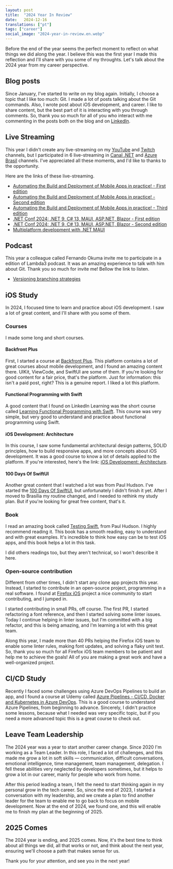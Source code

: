 ```yaml
---
layout: post
title:  "2024 Year In Review"
date:   2024-12-16
translations: ["pt"]
tags: ["career"]
social_image: "2024-year-in-review.en.webp"
---
```


<p class="intro"><span class="dropcap">B</span>efore the end of the year seems the perfect moment to reflect on what things we did along the year. I believe this was the first year I made this reflection and I'll share with you some of my throughts. Let's talk about the 2024 year from my career perspective.</p>

## Blog posts

Since January, I've started to write on my blog again. Initially, I choose a topic that I like too much: Git. I made a lot of posts talking about the Git commands. Also, I wrote post about iOS development, and career. I like to share content, but the best part of it is interacting with you through comments. So, thank you so much for all of you who interact with me commenting in the posts both on the blog and on [LinkedIn][my_linkedin].

## Live Streaming

This year I didn't create any live-streaming on my [YouTube][my_youtube] and [Twitch][my_twitch] channels, but I participated in 6 live-streaming in [Canal .NET][canal_dotnet] and [Azure Brasil][azure_brasil] channels. I've appreciated all these moments, and I'd like to thanks to the opportunity.

Here are the links of these live-streaming.

- [Automating the Build and Deployment of Mobile Apps in practice! - First edition][live_1]
- [Automating the Build and Deployment of Mobile Apps in practice! - Second edition][live_2]
- [Automating the Build and Deployment of Mobile Apps in practice! - Third edition][live_3]
- [.NET Conf 2024: .NET 9, C# 13, MAUI, ASP.NET, Blazor - First edition][live_4]
- [.NET Conf 2024: .NET 9, C# 13, MAUI, ASP.NET, Blazor - Second edition][live_5]
- [Multiplatform development with .NET MAUI][live_6]

## Podcast

This year a colleague called Fernando Okuma invite me to participate in a edition of Lambda3 podcast. It was an amazing experience to talk with him about Git. Thank you so much for invite me! Bellow the link to listen.

- [Versioning branching strategies][podcast_1]

## iOS Study

In 2024, I focused time to learn and practice about iOS development. I saw a lot of great content, and I'll share with you some of them.

### Courses

I made some long and short courses. 

#### Backfront Plus

First, I started a course at [Backfront Plus][backfront_plus]. This platform contains a lot of great courses about mobile development, and I found an amazing content there. UIKit, ViewCode, and SwiftUI are some of them. If you're looking for good content for a fair price, that's the platform. Just for information: this isn't a paid post, right? This is a genuine report. I liked a lot this platform.

#### Functional Programming with Swift

A good content that I found on LinkedIn Learning was the short course called [Learning Functional Programming with Swift][learning_functional_programming_with_swift]. This course was very simple, but very good to understand and practice about functional programming using Swift.

#### iOS Development: Architecture

In this course, I saw some fundamental architectural design patterns, SOLID principles, how to build responsive apps, and more concepts about iOS development. It was a good course to know a lot of details applied to the platform. If you're interested, here's the link: [iOS Development: Architecture][ios_development_architecture].

#### 100 Days Of SwiftUI

Another great content that I watched a lot was from Paul Hudson. I've started the [100 Days Of SwiftUI][100_days_of_swiftui], but unfortunately I didn't finish it yet. After I moved to Brasília my routine changed, and I needed to rethink my study plan. But if you're looking for great free content, that's it.

### Book

I read an amazing book called [Testing Swift][testing_swift], from Paul Hudson. I highly recommend reading it. This book has a smooth reading, easy to understand and with great examples. It's incredible to think how easy can be to test iOS apps, and this book helps a lot in this task.

I did others readings too, but they aren't technical, so I won't describe it here.

### Open-source contribution

Different from other times, I didn't start any clone app projects this year. Instead, I started to contribute in an open-source project, programming in a real software. I found at [Firefox iOS][firefox_ios] project a nice community to start contributing, and I jumped in.

I started contributing in small PRs, off course. The first PR, I started refactoring a font reference, and then I started solving some linter issues. Today I continue helping in linter issues, but I'm committed with a big refactor, and this is being amazing, and I'm learning a lot with this great team.

Along this year, I made more than 40 PRs helping the Firefox iOS team to enable some linter rules, making font updates, and solving a flaky unit test. So, thank you so much for all Firefox iOS team members to be patient and help me to achieve the goals! All of you are making a great work and have a well-organized project.

## CI/CD Study

Recently I faced some challenges using Azure DevOps Pipelines to build an app, and I found a course at Udemy called [Azure Pipelines - CI/CD, Docker and Kubernetes in Azure DevOps][azure_pipelines]. This is a good course to understand Azure Pipelines, from beginning to advance. Sincerely, I didn't practice some lessons, because what I needed was very specific topic, but if you need a more advanced topic this is a great course to check out. 

## Leave Team Leadership

The 2024 year was a year to start another career change. Since 2020 I'm working as a Team Leader. In this role, I faced a lot of challenges, and this made me grow a lot in soft skills — communication, difficult conversations, emotional intelligence, time management, team management, delegation. I fell these abilities very neglected by developers sometimes, but it helps to grow a lot in our career, manly for people who work from home.

After this period leading a team, I felt the need to start thinking again in my personal grow in the tech career. So, since the end of 2023, I started a conversation with my leadership, and we create a plan to find another leader for the team to enable me to go back to focus on mobile development. Now at the end of 2024, we found one, and this will enable me to finish my plan at the beginning of 2025.

## 2025 Comes

The 2024 year is ending, and 2025 comes. Now, it's the best time to think about all things we did, all that works or not, and think about the next year, ensuring we'll choose a path that makes sense for us.

Thank you for your attention, and see you in the next year!

[my_youtube]: https://www.youtube.com/ionixjunior
[my_twitch]: https://www.twitch.tv/ionixjunior
[my_linkedin]: https://www.linkedin.com/in/ionixjunior/
[canal_dotnet]: https://www.youtube.com/@CanalDotNET
[azure_brasil]: https://www.youtube.com/@azurebrasilcloud
[backfront_plus]: https://backfront.com.br/backfront-plus
[100_days_of_swiftui]: https://www.hackingwithswift.com/100/swiftui
[azure_pipelines]: https://www.udemy.com/course/azurepipelines/
[firefox_ios]: https://github.com/mozilla-mobile/firefox-ios
[live_1]: https://www.youtube.com/watch?v=CLFaMNJRChk
[live_2]: https://www.youtube.com/watch?v=ZfjvroVEa_s
[live_3]: https://www.youtube.com/watch?v=pOrzMb-YXFM
[live_4]: https://www.youtube.com/watch?v=qic347r3R2A
[live_5]: https://www.youtube.com/watch?v=o4GBUUMnedg
[live_6]: https://www.youtube.com/watch?v=i6Ef-ex7-3s
[podcast_1]: https://tivit.com/podcast/podcast-401/
[testing_swift]: https://www.hackingwithswift.com/store/testing-swift
[learning_functional_programming_with_swift]: https://www.linkedin.com/learning/learning-functional-programming-with-swift/welcome
[ios_development_architecture]: https://www.linkedin.com/learning/ios-development-architecture/the-value-in-architecting-your-apps